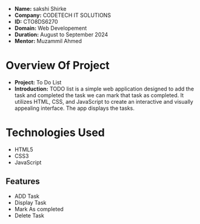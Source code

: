 - **Name:** sakshi Shirke
- **Company:** CODETECH IT SOLUTIONS
- **ID:** CTO8DS6270
- **Domain:** Web Developement
- **Duration:** August to September 2024
- **Mentor:** Muzammil Ahmed

# Overview Of Project
- **Project:** To Do List
- **Introduction:**
TODO list is a simple web application designed to add the task and completed the task we can mark that task as completed. It utilizes HTML, CSS, and JavaScript to create an interactive and visually appealing interface. The app displays the tasks.
# Technologies Used
- HTML5
- CSS3
- JavaScript
 
## Features
- ADD Task
- Display Task
- Mark As completed
- Delete Task

 
